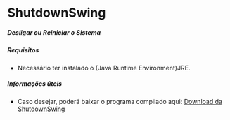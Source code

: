 # ShutdownSwing
##### Desligar ou Reiniciar o Sistema

##### Requisitos
 - Necessário ter instalado o (Java Runtime Environment)JRE.
 

##### Informações úteis
 - Caso desejar, poderá baixar o programa compilado aqui: [Download da ShutdownSwing](https://github.com/mr-fabiosantos/ShutdownSwing/blob/main/dist/ShutdownSwing.jar)
